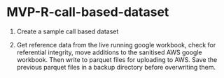 # MVP-R-call-based-dataset
1. Create a sample call based dataset

2. Get reference data from the live running google workbook, check for referential integrity, move additions to the sanitised AWS google workbook. Then write to parquet files for uploading to AWS. Save the previous parquet files in a backup directory before overwriting them.
